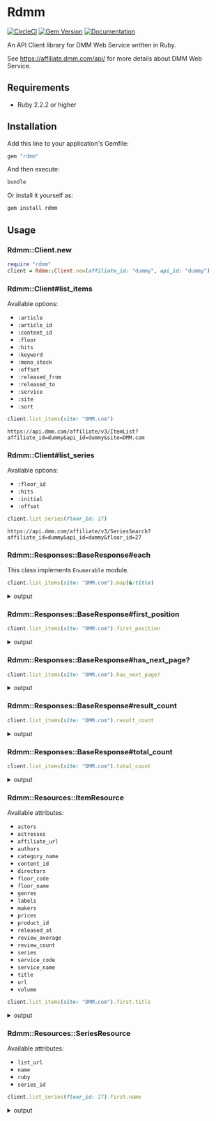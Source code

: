 # Rdmm

[![CircleCI](https://img.shields.io/circleci/project/github/r7kamura/rdmm.svg)](https://circleci.com/gh/r7kamura/rdmm)
[![Gem Version](https://badge.fury.io/rb/rdmm.svg)](https://rubygems.org/gems/rdmm)
[![Documentation](http://img.shields.io/badge/docs-rdoc.info-blue.svg)](http://www.rubydoc.info/github/r7kamura/rdmm)

An API Client library for DMM Web Service written in Ruby.

See https://affiliate.dmm.com/api/ for more details about DMM Web Service.

## Requirements

- Ruby 2.2.2 or higher

## Installation

Add this line to your application's Gemfile:

```ruby
gem "rdmm"
```

And then execute:

```bash
bundle
```

Or install it yourself as:

```bash
gem install rdmm
```

## Usage

### Rdmm::Client.new

```ruby
require "rdmm"
client = Rdmm::Client.new(affiliate_id: "dummy", api_id: "dummy")
```

### Rdmm::Client#list_items

Available options:

- `:article`
- `:article_id`
- `:content_id`
- `:floor`
- `:hits`
- `:keyword`
- `:mono_stock`
- `:offset`
- `:released_from`
- `:released_to`
- `:service`
- `:site`
- `:sort`

```ruby
client.list_items(site: "DMM.com")
```

`https://api.dmm.com/affiliate/v3/ItemList?affiliate_id=dummy&api_id=dummy&site=DMM.com`

### Rdmm::Client#list_series

Available options:

- `:floor_id`
- `:hits`
- `:initial`
- `:offset`

```ruby
client.list_series(floor_id: 27)
```

`https://api.dmm.com/affiliate/v3/SeriesSearch?affiliate_id=dummy&api_id=dummy&floor_id=27`

### Rdmm::Responses::BaseResponse#each

This class implements `Enumerable` module.

```ruby
client.list_items(site: "DMM.com").map(&:title)
```

<details>
<summary>output</summary>

```ruby
["キングダム",
 "ハドソン川の奇跡",
 "ミュージカル『刀剣乱舞』 〜真剣乱舞祭 2016〜",
 "back number/アンコール",
 "パンフレット 舞台『刀剣乱舞』虚伝 燃ゆる本能寺（再演）",
 "終末のハーレム セミカラー版",
 "VOICEROID＋ 東北きりたん EX ダウンロード版",
 "CHAOS；CHILD",
 "【8〜14泊】Travel house 軽量 TSAロック付き 4輪 93L スーツケース レッド",
 "ミュージカル『刀剣乱舞』真剣乱舞祭 2016 （ブルーレイディスク）",
 "シン・ゴジラ",
 "東京タラレバ娘",
 "舞台『刀剣乱舞』虚伝 燃ゆる本能寺 〜再演〜",
 "キングダム",
 "宇多田ヒカル/Fantome（SHM-CD）",
 "エルダー・スクロールズ・オンライン 日本語版 （インペリアルエディション）",
 "自炊・電子書籍化キット プラス裁断機PK-513L＆ScanSnap iX500 FI-IX500A",
 "VOICEROID＋ 結月ゆかり EX ダウンロード版",
 "映画 闇金ウシジマくんthe Final",
 "トレーディングブロマイド 25枚セット 舞台『刀剣乱舞』虚伝 燃ゆる本能寺（再演）"]
```

</details>

### Rdmm::Responses::BaseResponse#first_position

```ruby
client.list_items(site: "DMM.com").first_position
```

<details>
<summary>output</summary>

```ruby
1
```

</details>

### Rdmm::Responses::BaseResponse#has_next_page?

```ruby
client.list_items(site: "DMM.com").has_next_page?
```

<details>
<summary>output</summary>

```ruby
true
```

</details>

### Rdmm::Responses::BaseResponse#result_count

```ruby
client.list_items(site: "DMM.com").result_count
```

<details>
<summary>output</summary>

```ruby
20
```

</details>

### Rdmm::Responses::BaseResponse#total_count

```ruby
client.list_items(site: "DMM.com").total_count
```

<details>
<summary>output</summary>

```ruby
50000
```

</details>

### Rdmm::Resources::ItemResource

Available attributes:

- `actors`
- `actresses`
- `affiliate_url`
- `authors`
- `category_name`
- `content_id`
- `directors`
- `floor_code`
- `floor_name`
- `genres`
- `labels`
- `makers`
- `prices`
- `product_id`
- `released_at`
- `review_average`
- `review_count`
- `series`
- `service_code`
- `service_name`
- `title`
- `url`
- `volume`

```ruby
client.list_items(site: "DMM.com").first.title
```

<details>
<summary>output</summary>

```ruby
"キングダム"
```

</details>

### Rdmm::Resources::SeriesResource

Available attributes:

- `list_url`
- `name`
- `ruby`
- `series_id`

```ruby
client.list_series(floor_id: 27).first.name
```

<details>
<summary>output</summary>

```ruby
"二四〇九階の彼女"
```

</details>
